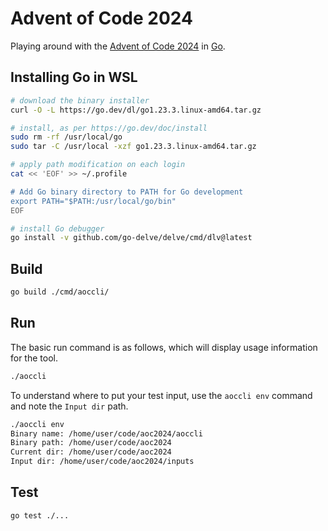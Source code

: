 # Advent of Code 2024

Playing around with the [Advent of Code 2024](https://adventofcode.com/2024) in [Go](https://go.dev/).

## Installing Go in WSL

```sh
# download the binary installer
curl -O -L https://go.dev/dl/go1.23.3.linux-amd64.tar.gz

# install, as per https://go.dev/doc/install
sudo rm -rf /usr/local/go 
sudo tar -C /usr/local -xzf go1.23.3.linux-amd64.tar.gz

# apply path modification on each login
cat << 'EOF' >> ~/.profile

# Add Go binary directory to PATH for Go development
export PATH="$PATH:/usr/local/go/bin"
EOF

# install Go debugger
go install -v github.com/go-delve/delve/cmd/dlv@latest
```

## Build

```sh
go build ./cmd/aoccli/
```

## Run

The basic run command is as follows, which will display usage information for the tool.

```sh
./aoccli
```

To understand where to put your test input,
use the `aoccli env` command
and note the `Input dir` path.

```sh
./aoccli env
Binary name: /home/user/code/aoc2024/aoccli
Binary path: /home/user/code/aoc2024
Current dir: /home/user/code/aoc2024
Input dir: /home/user/code/aoc2024/inputs
```

## Test

```sh
go test ./...
```
